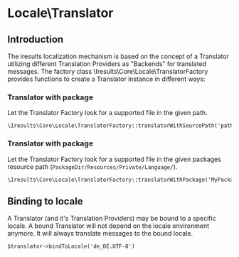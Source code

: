 Locale\Translator
=================

Introduction
------------

The iresults localization mechanism is based on the concept of a Translator utilizing different Translation Providers as "Backends" for translated messages. The factory class \Iresults\Core\Locale\TranslatorFactory provides functions to create a Translator instance in different ways:

### Translator with package
Let the Translator Factory look for a supported file in the given path.
	
	\Iresults\Core\Locale\TranslatorFactory::translatorWithSourcePath('path/to/supported/files/');


### Translator with package
Let the Translator Factory look for a supported file in the given packages resource path (`PackageDir/Resources/Private/Language/`).
	
	\Iresults\Core\Locale\TranslatorFactory::translatorWithPackage('MyPackage');


Binding to locale
-----------------

A Translator (and it's Translation Providers) may be bound to a specific locale. A bound Translator will not depend on the locale environment anymore. It will always translate messages to the bound locale.

	$translator->bindToLocale('de_DE.UTF-8')
